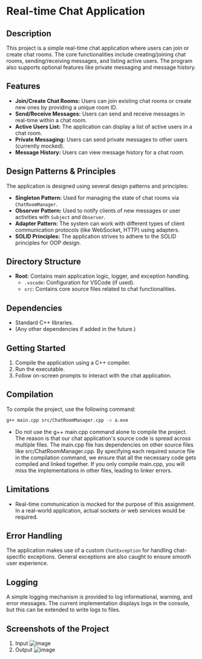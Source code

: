 # Real-time Chat Application

## Description
This project is a simple real-time chat application where users can join or create chat rooms. The core functionalities include creating/joining chat rooms, sending/receiving messages, and listing active users. The program also supports optional features like private messaging and message history.

## Features
- **Join/Create Chat Rooms:** Users can join existing chat rooms or create new ones by providing a unique room ID.
- **Send/Receive Messages:** Users can send and receive messages in real-time within a chat room.
- **Active Users List:** The application can display a list of active users in a chat room.
- **Private Messaging:** Users can send private messages to other users (currently mocked).
- **Message History:** Users can view message history for a chat room.

## Design Patterns & Principles
The application is designed using several design patterns and principles:
- **Singleton Pattern:** Used for managing the state of chat rooms via `ChatRoomManager`.
- **Observer Pattern:** Used to notify clients of new messages or user activities with `Subject` and `Observer`.
- **Adapter Pattern:** The system can work with different types of client communication protocols (like WebSocket, HTTP) using adapters.
- **SOLID Principles:** The application strives to adhere to the SOLID principles for OOP design.

## Directory Structure
- **Root:** Contains main application logic, logger, and exception handling.
  - `.vscode`: Configuration for VSCode (if used).
  - `src`: Contains core source files related to chat functionalities.
  
## Dependencies
- Standard C++ libraries.
- (Any other dependencies if added in the future.)

## Getting Started
1. Compile the application using a C++ compiler.
2. Run the executable.
3. Follow on-screen prompts to interact with the chat application.

## Compilation

To compile the project, use the following command:

```bash
g++ main.cpp src/ChatRoomManager.cpp -o a.exe
```
- Do not use the g++ main.cpp command alone to compile the project. The reason is that our chat application's source code is spread across multiple files. The main.cpp file has dependencies on other source files like src/ChatRoomManager.cpp. By specifying each required source file in the compilation command, we ensure that all the necessary code gets compiled and linked together. If you only compile main.cpp, you will miss the implementations in other files, leading to linker errors.

## Limitations
- Real-time communication is mocked for the purpose of this assignment. In a real-world application, actual sockets or web services would be required.

## Error Handling
The application makes use of a custom `ChatException` for handling chat-specific exceptions. General exceptions are also caught to ensure smooth user experience.

## Logging
A simple logging mechanism is provided to log informational, warning, and error messages. The current implementation displays logs in the console, but this can be extended to write logs to files.

## Screenshots of the Project
1. Input
   ![image](https://github.com/parth147op/Ed-Initiative-assignment/assets/75001812/41eefa51-f078-4ec9-9c41-14e4b7c6969c) 
2. Output
   ![image](https://github.com/parth147op/Ed-Initiative-assignment/assets/75001812/975be654-544c-490b-8329-526340d55797)

